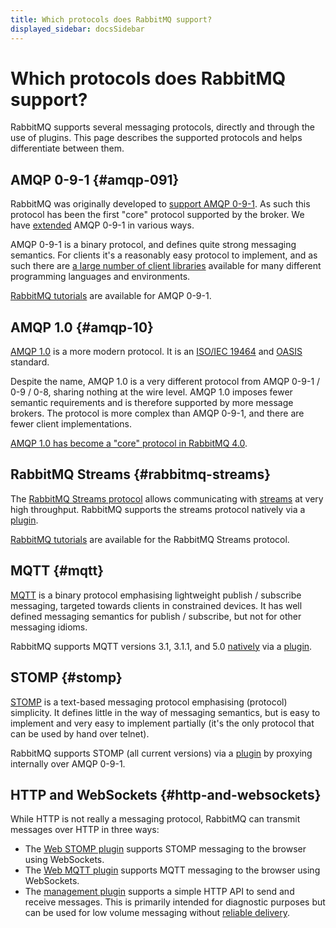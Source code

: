 ```yaml
---
title: Which protocols does RabbitMQ support?
displayed_sidebar: docsSidebar
---
```

<!--
Copyright (c) 2005-2025 Broadcom. All Rights Reserved. The term "Broadcom" refers to Broadcom Inc. and/or its subsidiaries.

All rights reserved. This program and the accompanying materials
are made available under the terms of the under the Apache License,
Version 2.0 (the "License”); you may not use this file except in compliance
with the License. You may obtain a copy of the License at

https://www.apache.org/licenses/LICENSE-2.0

Unless required by applicable law or agreed to in writing, software
distributed under the License is distributed on an "AS IS" BASIS,
WITHOUT WARRANTIES OR CONDITIONS OF ANY KIND, either express or implied.
See the License for the specific language governing permissions and
limitations under the License.
-->

# Which protocols does RabbitMQ support?

RabbitMQ supports several messaging protocols, directly and through the
use of plugins. This page describes the supported protocols and
helps differentiate between them.

## AMQP 0-9-1 {#amqp-091}

RabbitMQ was originally developed to [support AMQP 0-9-1](/amqp-0-9-1-protocol).
As such this protocol has been the first "core" protocol supported by
the broker. We have [extended](./extensions) AMQP 0-9-1 in various ways.

AMQP 0-9-1 is a binary protocol, and defines quite strong
messaging semantics. For clients it's a reasonably easy
protocol to implement, and as such there
are [a large number of client libraries](/client-libraries/devtools) available for
many different programming languages and environments.

[RabbitMQ tutorials](/tutorials) are available for AMQP 0-9-1.


## AMQP 1.0 {#amqp-10}

[AMQP 1.0](./amqp) is a more modern protocol.
It is an [ISO/IEC 19464](https://www.iso.org/standard/64955.html) and [OASIS](https://www.amqp.org/node/102) standard.

Despite the name, AMQP 1.0 is a very different protocol from AMQP 0-9-1 / 0-9 / 0-8, sharing nothing at the wire level.
AMQP 1.0 imposes fewer semantic requirements and is therefore supported by more message brokers.
The protocol is more complex than AMQP 0-9-1, and there are fewer client implementations.

[AMQP 1.0 has become a "core" protocol in RabbitMQ 4.0](/blog/2024/08/05/native-amqp).


## RabbitMQ Streams {#rabbitmq-streams}

The [RabbitMQ Streams protocol](https://github.com/rabbitmq/rabbitmq-server/blob/v3.13.x/deps/rabbitmq_stream/docs/PROTOCOL.adoc) allows communicating with [streams](./streams) at very high throughput.
RabbitMQ supports the streams protocol natively via a [plugin](./stream).

[RabbitMQ tutorials](/tutorials) are available for the RabbitMQ Streams protocol.


## MQTT {#mqtt}

[MQTT](http://mqtt.org/) is a binary protocol
emphasising lightweight publish / subscribe messaging,
targeted towards clients in constrained devices. It has
well defined messaging semantics for publish / subscribe,
but not for other messaging idioms.

RabbitMQ supports MQTT versions 3.1, 3.1.1, and 5.0 [natively](/blog/2023/03/21/native-mqtt) via a [plugin](./mqtt).


## STOMP {#stomp}

[STOMP](http://stomp.github.io/) is a text-based
messaging protocol emphasising (protocol) simplicity. It
defines little in the way of messaging semantics, but is
easy to implement and very easy to implement partially (it's
the only protocol that can be used by hand over telnet).

RabbitMQ supports STOMP (all current versions) via
a [plugin](./stomp) by proxying internally over AMQP 0-9-1.


## HTTP and WebSockets {#http-and-websockets}

While HTTP is not really a messaging protocol,
RabbitMQ can transmit messages over HTTP in three ways:

 * The [Web STOMP plugin](./web-stomp) supports STOMP
   messaging to the browser using WebSockets.
 * The [Web MQTT plugin](./web-mqtt) supports MQTT
   messaging to the browser using WebSockets.
 * The [management plugin](./management) supports a
   simple HTTP API to send and receive messages. This is primarily
   intended for diagnostic purposes but can be used for low volume
   messaging without [reliable delivery](./reliability).
